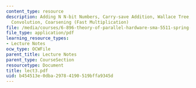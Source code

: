 ```yaml
---
content_type: resource
description: Adding N N-bit Numbers, Carry-save Addition, Wallace Tree, Integer Multiplication,
  Convolution, Coarsening (Fast Multiplication)
file: /media/courses/6-896-theory-of-parallel-hardware-sma-5511-spring-2004/b454513e0dba29784190519bffa9345d_lect3.pdf
file_type: application/pdf
learning_resource_types:
- Lecture Notes
ocw_type: OCWFile
parent_title: Lecture Notes
parent_type: CourseSection
resourcetype: Document
title: lect3.pdf
uid: b454513e-0dba-2978-4190-519bffa9345d
---
```

